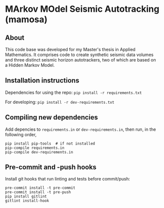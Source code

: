 # MArkov MOdel Seismic Autotracking (mamosa)

## About
This code base was developed for my Master's thesis in Applied Mathematics. It comprises code to create synthetic seismic data volumes and three distinct seismic horizon autotrackers, two of which are based on a Hidden Markov Model.

## Installation instructions
Dependencies for using the repo:
`pip install -r requirements.txt`

For developing:
`pip install -r dev-requirements.txt`

## Compiling new dependencies
Add depencies to `requirements.in` or `dev-requirements.in`, then run, in the following order,
```
pip install pip-tools  # if not installed
pip-compile requirements.in
pip-compile dev-requirements.in
```

## Pre-commit and -push hooks
Install git hooks that run linting and tests before commit/push:
```
pre-commit install -t pre-commit
pre-commit install -t pre-push
pip install gitlint
gitlint install-hook
```

